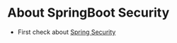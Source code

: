# About SpringBoot Security
- First check about [Spring Security](https://github.com/codophilic/LearnSpring/blob/main/Spring%20Security.md)
